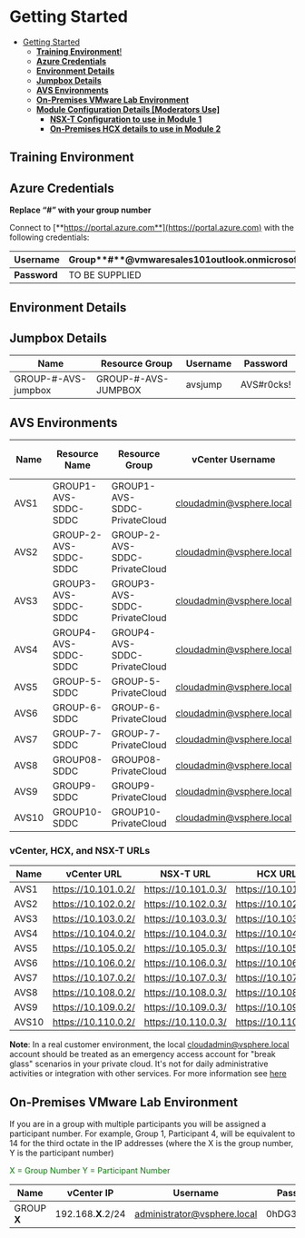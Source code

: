 # Getting Started
- [Getting Started](#getting-started)
  - [**Training Environment**!](#training-environment)
  - [**Azure Credentials**](#azure-credentials)
  - [**Environment Details**](#environment-details)
  - [**Jumpbox Details**](#jumpbox-details)
  - [**AVS Environments**](#avs-environments)
  - [**On-Premises VMware Lab Environment**](#on-premises-vmware-lab-environment)
  - [**Module Configuration Details [Moderators Use]**](#module-configuration-details-moderators-use)
    - [**NSX-T Configuration to use in Module 1**](#nsx-t-configuration-to-use-in-module-1)
    - [**On-Premises HCX details to use in Module 2**](#on-premises-hcx-details-to-use-in-module-2)

## **Training Environment**

## **Azure Credentials**

**Replace “\#” with your group number**

Connect to [**https://portal.azure.com**](https://portal.azure.com) with the
following credentials:

| **Username** | Group**\#**@vmwaresales101outlook.onmicrosoft.com |
|--------------|---------------------------------------------------|
| **Password** | TO BE SUPPLIED                                 |



## **Environment Details**

## **Jumpbox Details**

| **Name**                    | **Resource Group**          | **Username** | **Password** |
|-----------------------------|-----------------------------|--------------|--------------|
| GROUP-\#-AVS-jumpbox | GROUP-\#-AVS-JUMPBOX | avsjump      | AVS\#r0cks!    |




## **AVS Environments**

| **Name**   | **Resource Name**   | **Resource Group**   | **vCenter Username**   | **vCenter Password**   | **NSX-T user**   | **NSX-T password**   |
|------------|---------------------|----------------------|------------------------|------------------------|------------------|----------------------|
| AVS1 | GROUP1-AVS-SDDC-SDDC | GROUP1-AVS-SDDC-PrivateCloud | cloudadmin@vsphere.local | 6aO@P*6fa69u | admin | *Za0^k21h7xO |
| AVS2 | GROUP-2-AVS-SDDC-SDDC | GROUP-2-AVS-SDDC-PrivateCloud | cloudadmin@vsphere.local | epB6j@E27k8% | admin | Y5zr9-#2m6nH |
| AVS3 | GROUP3-AVS-SDDC-SDDC | GROUP3-AVS-SDDC-PrivateCloud | cloudadmin@vsphere.local | *o4y91E1^ptS | admin | 8i1qY%1Shp-2 |
| AVS4 | GROUP4-AVS-SDDC-SDDC | GROUP4-AVS-SDDC-PrivateCloud | cloudadmin@vsphere.local | 03(V)4lB8nyk | admin | 6IO-s76jl3#n |
| AVS5 | GROUP-5-SDDC | GROUP-5-PrivateCloud | cloudadmin@vsphere.local | 5-1pr3SFv-4z | admin | u12%EF1#jfe6 |
| AVS6 | GROUP-6-SDDC | GROUP-6-PrivateCloud | cloudadmin@vsphere.local | )bH0x66pD@v1 | admin | k8g&01n)0xIH |
| AVS7 | GROUP-7-SDDC | GROUP-7-PrivateCloud | cloudadmin@vsphere.local | (6oae13)f5YR | admin | -4g871v)thAZ |
| AVS8 | GROUP08-SDDC | GROUP08-PrivateCloud | cloudadmin@vsphere.local | 8@z$792OfIno | admin | trrHx0E8%83* |
| AVS9 | GROUP9-SDDC | GROUP9-PrivateCloud | cloudadmin@vsphere.local | $yjRy5902n-A | admin | 6z8^9uvj#9WP |
| AVS10 | GROUP10-SDDC | GROUP10-PrivateCloud | cloudadmin@vsphere.local | &g097D4b!Pnq | admin | yc3jP1%N4#b7 |

### **vCenter, HCX, and NSX-T URLs**

| **Name**   | **vCenter URL**   | **NSX-T URL**   | **HCX URL**   |
|------------|-------------------|-----------------|---------------|
| AVS1 | https://10.101.0.2/ | https://10.101.0.3/ | https://10.101.0.9/ |
| AVS2 | https://10.102.0.2/ | https://10.102.0.3/ | https://10.102.0.9/ |
| AVS3 | https://10.103.0.2/ | https://10.103.0.3/ | https://10.103.0.9/ |
| AVS4 | https://10.104.0.2/ | https://10.104.0.3/ | https://10.104.0.9/ |
| AVS5 | https://10.105.0.2/ | https://10.105.0.3/ | https://10.105.0.9/ |
| AVS6 | https://10.106.0.2/ | https://10.106.0.3/ | https://10.106.0.9/ |
| AVS7 | https://10.107.0.2/ | https://10.107.0.3/ | https://10.107.0.9/ |
| AVS8 | https://10.108.0.2/ | https://10.108.0.3/ | https://10.108.0.9/ |
| AVS9 | https://10.109.0.2/ | https://10.109.0.3/ | https://10.109.0.9/ |
| AVS10 | https://10.110.0.2/ | https://10.110.0.3/ | https://10.110.0.9/ |

**Note**: In a real customer environment, the local
[cloudadmin@vsphere.local](mailto:cloudadmin@vsphere.local) account should be
treated as an emergency access account for "break glass" scenarios in your
private cloud. It's not for daily administrative activities or integration with
other services. For more information see
[here](https://docs.microsoft.com/en-us/azure/azure-vmware/concepts-identity)

## **On-Premises VMware Lab Environment**

If you are in a group with multiple participants you will be assigned a participant number. For example, Group 1, Participant 4, will be equivalent to 14 for the third octate in the IP addresses (where the X is the group number, Y is the participant number)

<span style="color:green">X = Group Number</span>
<span style="color:green">Y = Participant Number</span>

| **Name**   | **vCenter IP**     | **Username**                | **Password** |
|------------|--------------------|-----------------------------|--------------|
| GROUP **X** | 192.168.**X**.2/24 | administrator@vsphere.local | 0hDG3VqFyTd! |
